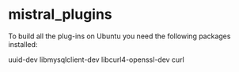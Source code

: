 # mistral_plugins

To build all the plug-ins on Ubuntu you need the following packages installed:

uuid-dev
libmysqlclient-dev
libcurl4-openssl-dev
curl

